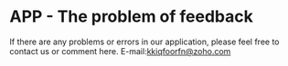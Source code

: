 # APP - The problem of feedback

If there are any problems or errors in our application, please feel free to contact us or comment here. E-mail:kkiqfoorfn@zoho.com
